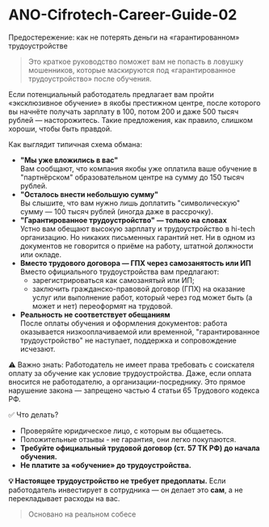 # ANO-Cifrotech-Career-Guide-02
Предостережение: как не потерять деньги на «гарантированном» трудоустройстве
> Это краткое руководство поможет вам не попасть в ловушку мошенников, которые маскируются под «гарантированное трудоустройство» после обучения. 

Если потенциальный работодатель предлагает вам пройти «эксклюзивное обучение» в якобы престижном центре, после которого вы начнёте получать зарплату в 100, потом 200 и даже 500 тысяч рублей — насторожитесь.
Такие предложения, как правило, слишком хороши, чтобы быть правдой.

Как выглядит типичная схема обмана:
* **"Мы уже вложились в вас"**\
Вам сообщают, что компания якобы уже оплатила ваше обучение в "партнёрском" образовательном центре на сумму до 150 тысяч рублей.
* **"Осталось внести небольшую сумму"**\
Вы слышите, что вам нужно лишь доплатить "символическую" сумму — 100 тысяч рублей (иногда даже в рассрочку).
* **"Гарантированное трудоустройство" — только на словах**\
Устно вам обещают высокую зарплату и трудоустройство в hi-tech организацию. Но никаких письменных гарантий нет. Ни в одном из документов не говорится о приёме на работу, штатной должности или окладе.
* **Вместо трудового договора — ГПХ через самозанятость или ИП**\
    Вместо официального трудоустройства вам предлагают:
    * зарегистрироваться как самозанятый или ИП;
    * заключить гражданско-правовой договор (ГПХ) на оказание услуг или выполнение работ, который через год может быть (а может и нет) переоформят на трудовой.
* **Реальность не соответствует обещаниям**\
После оплаты обучения и оформления документов: работа оказывается низкооплачиваемой или временной,
"гарантированное трудоустройство" не наступает, поддержка и сопровождение исчезают.
  
⚠️ Важно знать:
Работодатель не имеет права требовать с соискателя оплату за обучение как условие трудоустройства. Даже, если оплата вносится не работодателю, а организации-посреднику.
Это прямое нарушение закона — запрещено частью 4 статьи 65 Трудового кодекса РФ.

✅ Что делать?
* Проверяйте юридическое лицо, с которым вы общаетесь.
* Положительные отзывы - не гарантия, они легко покупаются.
* **Требуйте официальный трудовой договор (ст. 57 ТК РФ) до начала обучения.**
* **Не платите за «обучение» до трудоустройства.**

**💡 Настоящее трудоустройство не требует предоплаты.**
Если работодатель инвестирует в сотрудника — он делает это **сам**, а не перекладывает расходы на вас.

> Основано на реальном собесе
